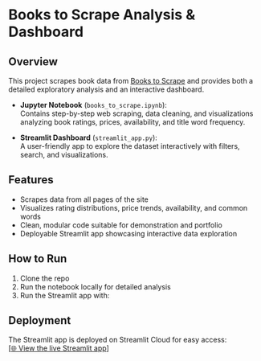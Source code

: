# Books to Scrape Analysis & Dashboard

## Overview
This project scrapes book data from [Books to Scrape](http://books.toscrape.com/) and provides both a detailed exploratory analysis and an interactive dashboard.

- **Jupyter Notebook** (`books_to_scrape.ipynb`):  
  Contains step-by-step web scraping, data cleaning, and visualizations analyzing book ratings, prices, availability, and title word frequency.

- **Streamlit Dashboard** (`streamlit_app.py`):  
  A user-friendly app to explore the dataset interactively with filters, search, and visualizations.

## Features
- Scrapes data from all pages of the site
- Visualizes rating distributions, price trends, availability, and common words
- Clean, modular code suitable for demonstration and portfolio
- Deployable Streamlit app showcasing interactive data exploration

## How to Run
1. Clone the repo  
2. Run the notebook locally for detailed analysis  
3. Run the Streamlit app with:



## Deployment
The Streamlit app is deployed on Streamlit Cloud for easy access:  
[[🌐 View the live Streamlit app](https://scrapi-phedjzp5u84kcdtczazjno.streamlit.app/)]

<!-- Keepalive update: July 23, 2025 -->
